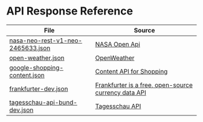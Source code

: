API Response Reference
======================

| File                                                                                 | Source                                                                                                        |
|--------------------------------------------------------------------------------------|---------------------------------------------------------------------------------------------------------------|
| [nasa-neo-rest-v1-neo-2465633.json](/api-response/nasa-neo-rest-v1-neo-2465633.json) | [NASA Open Api](https://api.nasa.gov/neo/rest/v1/neo/2465633?api_key=DEMO_KEY)                                |
| [open-weather.json](/api-response/open-weather.json)                                 | [OpenWeather](https://openweathermap.org/current#example_JSON)                                                |
| [google-shopping-content.json](/api-response/google-shopping-content.json)           | [Content API for Shopping](https://developers.google.com/shopping-content/guides/products/products-api?hl=en) |
| [frankfurter-dev.json](/api-response/frankfurter-dev-v1.json)                        | [Frankfurter is a free, open-source currency data API](https://api.frankfurter.dev/v1/latest)                 |
| [tagesschau-api-bund-dev.json](/api-response/tagesschau-api-bund-dev-v2.json)        | [Tagesschau API](https://tagesschau.api.bund.dev)                                                             |
